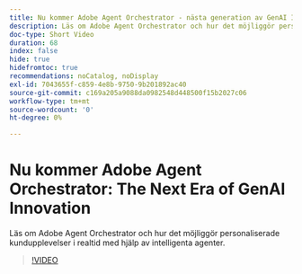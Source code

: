 ```yaml
---
title: Nu kommer Adobe Agent Orchestrator - nästa generation av GenAI Innovation
description: Läs om Adobe Agent Orchestrator och hur det möjliggör personaliserade kundupplevelser i realtid med hjälp av intelligenta agenter.
doc-type: Short Video
duration: 68
index: false
hide: true
hidefromtoc: true
recommendations: noCatalog, noDisplay
exl-id: 7043655f-c859-4e8b-9750-9b201892ac40
source-git-commit: c169a205a9088da0982548d448500f15b2027c06
workflow-type: tm+mt
source-wordcount: '0'
ht-degree: 0%

---
```


# Nu kommer Adobe Agent Orchestrator: The Next Era of GenAI Innovation

Läs om Adobe Agent Orchestrator och hur det möjliggör personaliserade kundupplevelser i realtid med hjälp av intelligenta agenter.

<!-- 62_S653_3442539_67_introducing-adobes-agent-orchestrator-the-next-era-of-genai-innovation -->
>[!VIDEO](https://video.tv.adobe.com/v/3458307/?learn=on&enablevpops=true)
